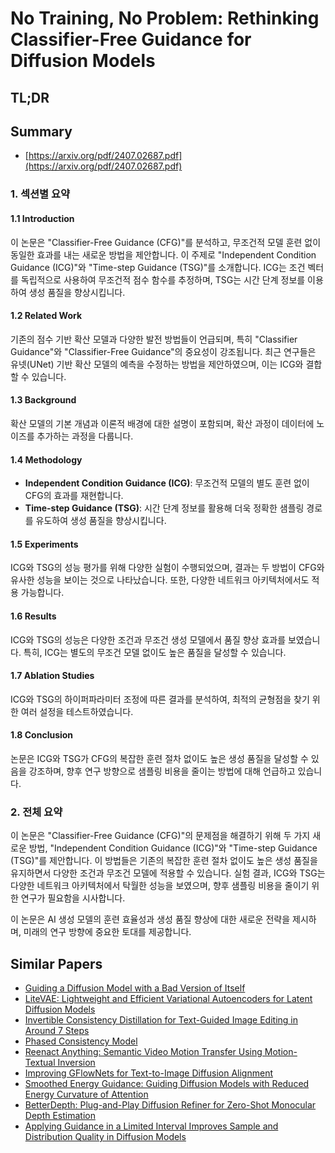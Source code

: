 # No Training, No Problem: Rethinking Classifier-Free Guidance for Diffusion Models
## TL;DR
## Summary
- [https://arxiv.org/pdf/2407.02687.pdf](https://arxiv.org/pdf/2407.02687.pdf)

### 1. 섹션별 요약

#### 1.1 Introduction
이 논문은 "Classifier-Free Guidance (CFG)"를 분석하고, 무조건적 모델 훈련 없이 동일한 효과를 내는 새로운 방법을 제안합니다. 이 주제로 "Independent Condition Guidance (ICG)"와 "Time-step Guidance (TSG)"를 소개합니다. ICG는 조건 벡터를 독립적으로 사용하여 무조건적 점수 함수를 추정하며, TSG는 시간 단계 정보를 이용하여 생성 품질을 향상시킵니다.

#### 1.2 Related Work
기존의 점수 기반 확산 모델과 다양한 발전 방법들이 언급되며, 특히 "Classifier Guidance"와 "Classifier-Free Guidance"의 중요성이 강조됩니다. 최근 연구들은 유넷(UNet) 기반 확산 모델의 예측을 수정하는 방법을 제안하였으며, 이는 ICG와 결합할 수 있습니다.

#### 1.3 Background
확산 모델의 기본 개념과 이론적 배경에 대한 설명이 포함되며, 확산 과정이 데이터에 노이즈를 추가하는 과정을 다룹니다.

#### 1.4 Methodology
- **Independent Condition Guidance (ICG)**: 무조건적 모델의 별도 훈련 없이 CFG의 효과를 재현합니다.
- **Time-step Guidance (TSG)**: 시간 단계 정보를 활용해 더욱 정확한 샘플링 경로를 유도하여 생성 품질을 향상시킵니다.

#### 1.5 Experiments
ICG와 TSG의 성능 평가를 위해 다양한 실험이 수행되었으며, 결과는 두 방법이 CFG와 유사한 성능을 보이는 것으로 나타났습니다. 또한, 다양한 네트워크 아키텍처에서도 적용 가능합니다.

#### 1.6 Results
ICG와 TSG의 성능은 다양한 조건과 무조건 생성 모델에서 품질 향상 효과를 보였습니다. 특히, ICG는 별도의 무조건 모델 없이도 높은 품질을 달성할 수 있습니다.

#### 1.7 Ablation Studies
ICG와 TSG의 하이퍼파라미터 조정에 따른 결과를 분석하여, 최적의 균형점을 찾기 위한 여러 설정을 테스트하였습니다.

#### 1.8 Conclusion
논문은 ICG와 TSG가 CFG의 복잡한 훈련 절차 없이도 높은 생성 품질을 달성할 수 있음을 강조하며, 향후 연구 방향으로 샘플링 비용을 줄이는 방법에 대해 언급하고 있습니다.

### 2. 전체 요약
이 논문은 "Classifier-Free Guidance (CFG)"의 문제점을 해결하기 위해 두 가지 새로운 방법, "Independent Condition Guidance (ICG)"와 "Time-step Guidance (TSG)"를 제안합니다. 이 방법들은 기존의 복잡한 훈련 절차 없이도 높은 생성 품질을 유지하면서 다양한 조건과 무조건 모델에 적용할 수 있습니다. 실험 결과, ICG와 TSG는 다양한 네트워크 아키텍처에서 탁월한 성능을 보였으며, 향후 샘플링 비용을 줄이기 위한 연구가 필요함을 시사합니다.

이 논문은 AI 생성 모델의 훈련 효율성과 생성 품질 향상에 대한 새로운 전략을 제시하며, 미래의 연구 방향에 중요한 토대를 제공합니다.

## Similar Papers
- [Guiding a Diffusion Model with a Bad Version of Itself](2406.02507.md)
- [LiteVAE: Lightweight and Efficient Variational Autoencoders for Latent Diffusion Models](2405.14477.md)
- [Invertible Consistency Distillation for Text-Guided Image Editing in Around 7 Steps](2406.14539.md)
- [Phased Consistency Model](2405.18407.md)
- [Reenact Anything: Semantic Video Motion Transfer Using Motion-Textual Inversion](2408.00458.md)
- [Improving GFlowNets for Text-to-Image Diffusion Alignment](2406.00633.md)
- [Smoothed Energy Guidance: Guiding Diffusion Models with Reduced Energy Curvature of Attention](2408.00760.md)
- [BetterDepth: Plug-and-Play Diffusion Refiner for Zero-Shot Monocular Depth Estimation](2407.17952.md)
- [Applying Guidance in a Limited Interval Improves Sample and Distribution Quality in Diffusion Models](2404.07724.md)
